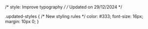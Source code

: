 /* style: Improve typography */
/* Updated on 29/12/2024 */

.updated-styles {
  /* New styling rules */
  color: #333;
  font-size: 16px;
  margin: 10px 0;
}